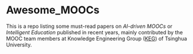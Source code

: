 # Awesome_MOOCs
This is a repo listing some must-read papers on *AI-driven MOOCs* or *Intelligent Education* published in recent years, mainly contributed by the MOOC team members at Knowledge Engineering Group ([KEG](http://keg.cs.tsinghua.edu.cn/)) of Tsinghua University.
